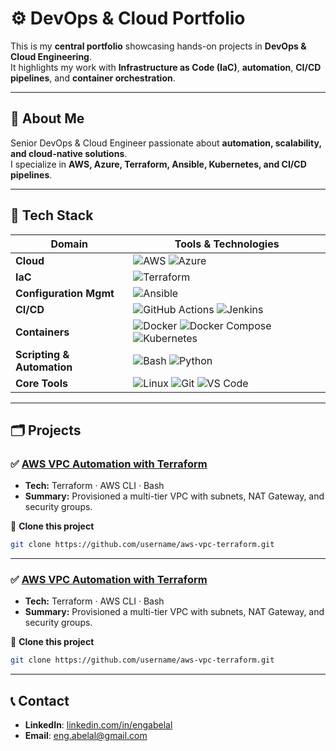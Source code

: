 # ⚙️ DevOps & Cloud Portfolio

This is my **central portfolio** showcasing hands-on projects in **DevOps & Cloud Engineering**.  
It highlights my work with **Infrastructure as Code (IaC)**, **automation**, **CI/CD pipelines**, and **container orchestration**.  

---

## 📌 About Me
Senior DevOps & Cloud Engineer passionate about **automation, scalability, and cloud-native solutions**.  
I specialize in **AWS, Azure, Terraform, Ansible, Kubernetes, and CI/CD pipelines**.  

---

## 🧰 Tech Stack

| Domain                   | Tools & Technologies                                                                 |
|--------------------------|---------------------------------------------------------------------------------------|
| **Cloud**                | ![AWS](https://img.shields.io/badge/Cloud-AWS-orange) ![Azure](https://img.shields.io/badge/Cloud-Azure-blue)                                 |
| **IaC**                  | ![Terraform](https://img.shields.io/badge/IaC-Terraform-blue)                        |
| **Configuration Mgmt**   | ![Ansible](https://img.shields.io/badge/CM-Ansible-red)                              |
| **CI/CD**                | ![GitHub Actions](https://img.shields.io/badge/CI%2FCD-GitHub_Actions-lightgrey) ![Jenkins](https://img.shields.io/badge/CI%2FCD-Jenkins-green) |
| **Containers**           | ![Docker](https://img.shields.io/badge/Containers-Docker-blue) ![Docker Compose](https://img.shields.io/badge/Containers-Docker_Compose-lightblue) ![Kubernetes](https://img.shields.io/badge/Containers-Kubernetes-blue) |
| **Scripting & Automation** | ![Bash](https://img.shields.io/badge/Scripting-Bash-black) ![Python](https://img.shields.io/badge/Scripting-Python-yellow) |
| **Core Tools**           | ![Linux](https://img.shields.io/badge/OS-Linux-grey) ![Git](https://img.shields.io/badge/SCM-Git-red) ![VS Code](https://img.shields.io/badge/Editor-VS_Code-blue) |

---

## 🗂️ Projects

### ✅ [AWS VPC Automation with Terraform](https://github.com/username/aws-vpc-terraform)  
- **Tech:** Terraform · AWS CLI · Bash  
- **Summary:** Provisioned a multi-tier VPC with subnets, NAT Gateway, and security groups.  

📌 **Clone this project**
```bash
git clone https://github.com/username/aws-vpc-terraform.git
```
---
### ✅ [AWS VPC Automation with Terraform](https://github.com/username/aws-vpc-terraform)  
- **Tech:** Terraform · AWS CLI · Bash  
- **Summary:** Provisioned a multi-tier VPC with subnets, NAT Gateway, and security groups.  

📌 **Clone this project**
```bash
git clone https://github.com/username/aws-vpc-terraform.git
```
---

## 📞 Contact
- **LinkedIn**: [linkedin.com/in/engabelal](https://linkedin.com/in/engabelal/)  
- **Email**: eng.abelal@gmail.com 
